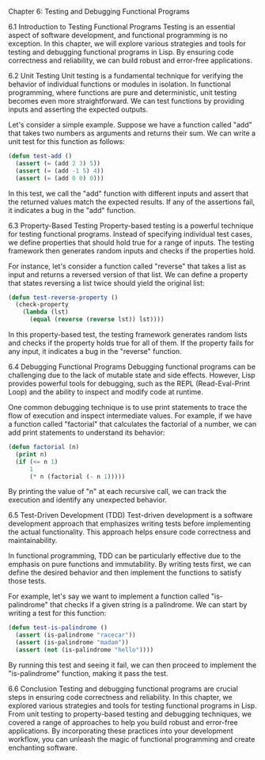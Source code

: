 Chapter 6: Testing and Debugging Functional Programs

6.1 Introduction to Testing Functional Programs
Testing is an essential aspect of software development, and functional programming is no exception. In this chapter, we will explore various strategies and tools for testing and debugging functional programs in Lisp. By ensuring code correctness and reliability, we can build robust and error-free applications.

6.2 Unit Testing
Unit testing is a fundamental technique for verifying the behavior of individual functions or modules in isolation. In functional programming, where functions are pure and deterministic, unit testing becomes even more straightforward. We can test functions by providing inputs and asserting the expected outputs.

Let's consider a simple example. Suppose we have a function called "add" that takes two numbers as arguments and returns their sum. We can write a unit test for this function as follows:

```lisp
(defun test-add ()
  (assert (= (add 2 3) 5))
  (assert (= (add -1 5) 4))
  (assert (= (add 0 0) 0)))
```

In this test, we call the "add" function with different inputs and assert that the returned values match the expected results. If any of the assertions fail, it indicates a bug in the "add" function.

6.3 Property-Based Testing
Property-based testing is a powerful technique for testing functional programs. Instead of specifying individual test cases, we define properties that should hold true for a range of inputs. The testing framework then generates random inputs and checks if the properties hold.

For instance, let's consider a function called "reverse" that takes a list as input and returns a reversed version of that list. We can define a property that states reversing a list twice should yield the original list:

```lisp
(defun test-reverse-property ()
  (check-property
    (lambda (lst)
      (equal (reverse (reverse lst)) lst))))
```

In this property-based test, the testing framework generates random lists and checks if the property holds true for all of them. If the property fails for any input, it indicates a bug in the "reverse" function.

6.4 Debugging Functional Programs
Debugging functional programs can be challenging due to the lack of mutable state and side effects. However, Lisp provides powerful tools for debugging, such as the REPL (Read-Eval-Print Loop) and the ability to inspect and modify code at runtime.

One common debugging technique is to use print statements to trace the flow of execution and inspect intermediate values. For example, if we have a function called "factorial" that calculates the factorial of a number, we can add print statements to understand its behavior:

```lisp
(defun factorial (n)
  (print n)
  (if (<= n 1)
      1
      (* n (factorial (- n 1)))))
```

By printing the value of "n" at each recursive call, we can track the execution and identify any unexpected behavior.

6.5 Test-Driven Development (TDD)
Test-driven development is a software development approach that emphasizes writing tests before implementing the actual functionality. This approach helps ensure code correctness and maintainability.

In functional programming, TDD can be particularly effective due to the emphasis on pure functions and immutability. By writing tests first, we can define the desired behavior and then implement the functions to satisfy those tests.

For example, let's say we want to implement a function called "is-palindrome" that checks if a given string is a palindrome. We can start by writing a test for this function:

```lisp
(defun test-is-palindrome ()
  (assert (is-palindrome "racecar"))
  (assert (is-palindrome "madam"))
  (assert (not (is-palindrome "hello"))))
```

By running this test and seeing it fail, we can then proceed to implement the "is-palindrome" function, making it pass the test.

6.6 Conclusion
Testing and debugging functional programs are crucial steps in ensuring code correctness and reliability. In this chapter, we explored various strategies and tools for testing functional programs in Lisp. From unit testing to property-based testing and debugging techniques, we covered a range of approaches to help you build robust and error-free applications. By incorporating these practices into your development workflow, you can unleash the magic of functional programming and create enchanting software.